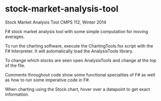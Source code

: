 stock-market-analysis-tool
==========================

Stock Market Analysis Tool
CMPS 112, Winter 2014


F# stock market analysis tool with some simple computation for moving averages.

To run the charting software, execute the ChartingTools.fsx script with the F# Interpreter.
It will automatically load the AnalysisTools library.

To change which stocks are seen open AnalysisTools and change <symbolList> at the top of the file.

Comments throughout code show some functional specialties of F# as well as how to run some imperative code in F#.


When charting using the Stock chart, hover over a datapoint to get exact information.

